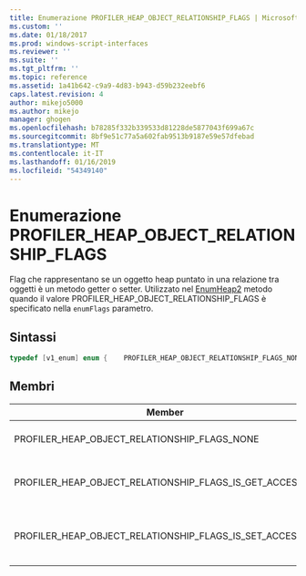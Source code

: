 ```yaml
---
title: Enumerazione PROFILER_HEAP_OBJECT_RELATIONSHIP_FLAGS | Microsoft Docs
ms.custom: ''
ms.date: 01/18/2017
ms.prod: windows-script-interfaces
ms.reviewer: ''
ms.suite: ''
ms.tgt_pltfrm: ''
ms.topic: reference
ms.assetid: 1a41b642-c9a9-4d83-b943-d59b232eebf6
caps.latest.revision: 4
author: mikejo5000
ms.author: mikejo
manager: ghogen
ms.openlocfilehash: b78285f332b339533d81228de5877043f699a67c
ms.sourcegitcommit: 8bf9e51c77a5a602fab9513b9187e59e57dfebad
ms.translationtype: MT
ms.contentlocale: it-IT
ms.lasthandoff: 01/16/2019
ms.locfileid: "54349140"
---
```

# <a name="profilerheapobjectrelationshipflags-enumeration"></a>Enumerazione PROFILER_HEAP_OBJECT_RELATIONSHIP_FLAGS
Flag che rappresentano se un oggetto heap puntato in una relazione tra oggetti è un metodo getter o setter. Utilizzato nel [EnumHeap2](../../winscript/reference/iactivescriptprofilercontrol5-enumheap2-method.md) metodo quando il valore PROFILER_HEAP_OBJECT_RELATIONSHIP_FLAGS è specificato nella `enumFlags` parametro.  
  
## <a name="syntax"></a>Sintassi  
  
```cpp
typedef [v1_enum] enum {    PROFILER_HEAP_OBJECT_RELATIONSHIP_FLAGS_NONE                      = 0x00000000,    PROFILER_HEAP_OBJECT_RELATIONSHIP_FLAGS_IS_GET_ACCESSOR           = 0x00010000,    PROFILER_HEAP_OBJECT_RELATIONSHIP_FLAGS_IS_SET_ACCESSOR           = 0x00020000,} PROFILER_HEAP_OBJECT_RELATIONSHIP_FLAGS;  
```  
  
## <a name="members"></a>Membri  
  
|Member|Value|Descrizione|  
|------------|-----------|-----------------|  
|PROFILER_HEAP_OBJECT_RELATIONSHIP_FLAGS_NONE|0x00000000|Questo oggetto heap puntato in una relazione tra oggetti non viene identificato come metodo di un getter o setter.|  
|PROFILER_HEAP_OBJECT_RELATIONSHIP_FLAGS_IS_GET_ACCESSOR|0x00010000|L'oggetto heap puntato in una relazione tra oggetti è un metodo di richiamo. Queste informazioni verranno archiviate nel livello 2 byte (16 bit) del [profiler_heap_object_relationship](../../winscript/reference/profiler-heap-object-relationship-structure.md) campo.|  
|PROFILER_HEAP_OBJECT_RELATIONSHIP_FLAGS_IS_SET_ACCESSOR|0x00020000|L'oggetto heap puntato in una relazione tra oggetti è un metodo setter. Queste informazioni verranno archiviate nel livello 2 byte (16 bit) del `PROFILER_HEAP_OBJECT_RELATIONSHIP.relationshipInfo` campo.|